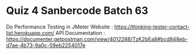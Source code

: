 # Quiz 4 Sanbercode Batch 63
Do Performance Testing in JMeter
Website : https://thinking-tester-contact-list.herokuapp.com/
API Documentation : https://documenter.getpostman.com/view/4012288/TzK2bEa8#bcd848eb-d7ae-4b73-9a0c-59eb2254017e